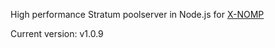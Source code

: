 
High performance Stratum poolserver in Node.js for [X-NOMP](https://github.com/X-Nomp/node-open-mining-portal)

Current version: v1.0.9

